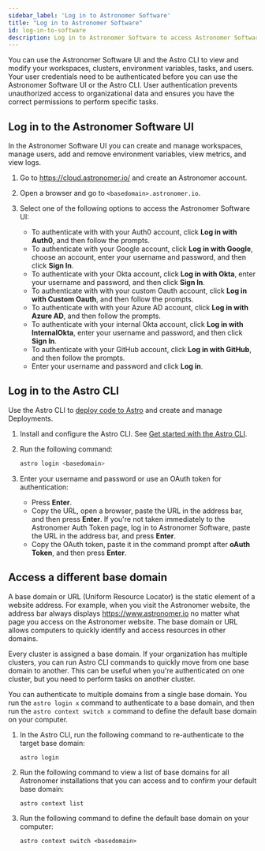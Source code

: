 ```yaml
---
sidebar_label: 'Log in to Astronomer Software'
title: "Log in to Astronomer Software"
id: log-in-to-software
description: Log in to Astronomer Software to access Astronomer Software features and functionality.
---
```


You can use the Astronomer Software UI and the Astro CLI to view and modify your workspaces, clusters, environment variables, tasks, and users. Your user credentials need to be authenticated before you can use the Astronomer Software UI or the Astro CLI. User authentication prevents unauthorized access to organizational data and ensures you have the correct permissions to perform specific tasks.

## Log in to the Astronomer Software UI

In the Astronomer Software UI you can create and manage workspaces, manage users, add and remove environment variables, view metrics, and view logs.

1. Go to https://cloud.astronomer.io/ and create an Astronomer account.

2. Open a browser and go to `<basedomain>.astronomer.io`.

3. Select one of the following options to access the Astronomer Software UI:

    - To authenticate with with your Auth0 account, click **Log in with Auth0**, and then follow the prompts.
    - To authenticate with your Google account, click **Log in with Google**, choose an account, enter your username and password, and then click **Sign In**.
    - To authenticate with your Okta account, click **Log in with Okta**, enter your username and password, and then click **Sign In**. 
    - To authenticate with with your custom Oauth account, click **Log in with Custom Oauth**, and then follow the prompts.
    - To authenticate with with your Azure AD account, click **Log in with Azure AD**, and then follow the prompts.
    - To authenticate with your internal Okta account, click **Log in with InternalOkta**, enter your username and password, and then click **Sign In**. 
    - To authenticate with your GitHub account, click **Log in with GitHub**, and then follow the prompts.
    - Enter your username and password and click **Log in**.

## Log in to the Astro CLI

Use the Astro CLI to [deploy code to Astro](deploy-code.md) and create and manage Deployments.

1. Install and configure the Astro CLI. See [Get started with the Astro CLI](https://docs.astronomer.io/software/install-cli).

2. Run the following command:

    ```sh
    astro login <basedomain>
    ```
3. Enter your username and password or use an OAuth token for authentication:

    - Press **Enter**.
    - Copy the URL, open a browser, paste the URL in the address bar, and then press **Enter**. If you're not taken immediately to the Astronomer Auth Token page, log in to Astronomer Software, paste the URL in the address bar, and press **Enter**.
    - Copy the OAuth token, paste it in the command prompt after **oAuth Token**, and then press **Enter**.     

## Access a different base domain

A base domain or URL (Uniform Resource Locator) is the static element of a website address. For example, when you visit the Astronomer website, the address bar always displays https://www.astronomer.io no matter what page you access on the Astronomer website. The base domain or URL allows computers to quickly identify and access resources in other domains.

Every cluster is assigned a base domain. If your organization has multiple clusters, you can run Astro CLI commands to quickly move from one base domain to another. This can be useful when you're authenticated on one cluster, but you need to perform tasks on another cluster.

You can authenticate to multiple domains from a single base domain. You run the `astro login x` command to authenticate to a base domain, and then run the `astro context switch x` command to define the default base domain on your computer. 

1. In the Astro CLI, run the following command to re-authenticate to the target base domain:

    ```
    astro login
    ```
2. Run the following command to view a list of base domains for all Astronomer installations that you can access and to confirm your default base domain:

    ```
    astro context list
    ```
3. Run the following command to define the default base domain on your computer:

    ```
    astro context switch <basedomain>
    ```